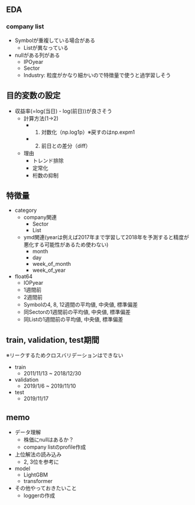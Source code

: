 ## EDA
### company list
- Symbolが重複している場合がある
    - Listが異なっている
- nullがある列がある
    - IPOyear
    - Sector
    - Industry: 粒度がかなり細かいので特徴量で使うと過学習しそう

## 目的変数の設定
- 収益率(=log(当日) - log(前日))が良さそう
    - 計算方法(1->2)
        - 1. 対数化（np.log1p）※戻すのはnp.expm1
        - 2. 前日との差分（diff）
    - 理由
        - トレンド排除
        - 定常化
        - 桁数の抑制

## 特徴量
- category
    - company関連
        - Sector
        - List
    - ymd関連(yearは例えば2017年まで学習して2018年を予測すると精度が悪化する可能性があるため使わない)
        - month
        - day
        - week_of_month
        - week_of_year
- float64
    - IOPyear
    - 1週間前
    - 2週間前
    - Symbolの4, 8, 12週間の平均値, 中央値, 標準偏差
    - 同Sectorの1週間前の平均値, 中央値, 標準偏差
    - 同Listの1週間前の平均値, 中央値, 標準偏差

## train, validation, test期間
※リークするためクロスバリデーションはできない
- train
    - 2011/11/13 ~ 2018/12/30
- validation
    - 2019/1/6 ~ 2019/11/10
- test
    - 2019/11/17

## memo
- データ理解
    - 株価にnullはあるか？
    - company listのprofile作成
- 上位解法の読み込み
    - 2, 3位を参考に
- model
    - LightGBM
    - transformer
- その他やっておきたいこと
    - loggerの作成